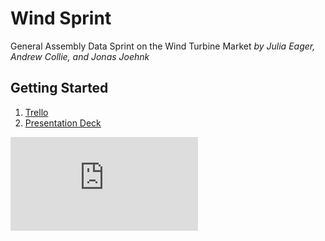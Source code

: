 # Wind Sprint
General Assembly Data Sprint on the Wind Turbine Market
*by Julia Eager, Andrew Collie, and Jonas Joehnk*

## Getting Started
1. [Trello](https://trello.com/b/Byj3sNaH/wind-market-sprint)
2. [Presentation Deck](https://github.com/jjoehnk/wind_sprint/blob/main/Wind%20Market%20Investment%20Deck.pdf)

![Dashboard](https://github.com/jjoehnk/wind_sprint/blob/main/Wind%20Market%20Investment%20Deck.pdf) 
